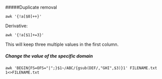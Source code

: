 #####Duplicate removal
```
awk '{!a[$0]++}'
```
Derivative:
```
awk '{!a[$1]+=3}'
```
This will keep three multiple values in the first column. 
##### Change the value of the specific domain
```
awk 'BEGIN{FS=OFS="|";}$1~/ABC/{gsub(DEF/,"GHI",$3)}1' FILENAME.txt 1<>FILENAME.txt
```
